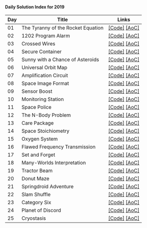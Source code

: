 #### Daily Solution Index for 2019

| Day  | Title                                         |  Links                                       |
|------|-----------------------------------------------|--------------------------------------------- |
|  01  | The Tyranny of the Rocket Equation            | [\[Code\]](https://github.com/nbulteau/adventofcode/blob/main/src/main/kotlin/me/nicolas/adventofcode/year2019/Day01.kt) [\[AoC\]](http://adventofcode.com/2019/day/1) |
|  02  | 1202 Program Alarm                            | [\[Code\]](https://github.com/nbulteau/adventofcode/blob/main/src/main/kotlin/me/nicolas/adventofcode/year2019/Day02.kt) [\[AoC\]](http://adventofcode.com/2019/day/2) |
|  03  | Crossed Wires                                 | [\[Code\]](https://github.com/nbulteau/adventofcode/blob/main/src/main/kotlin/me/nicolas/adventofcode/year2019/Day03.kt) [\[AoC\]](http://adventofcode.com/2019/day/3) |
|  04  | Secure Container                              | [\[Code\]](https://github.com/nbulteau/adventofcode/blob/main/src/main/kotlin/me/nicolas/adventofcode/year2019/Day04.kt) [\[AoC\]](http://adventofcode.com/2019/day/4) |
|  05  | Sunny with a Chance of Asteroids              | [\[Code\]](https://github.com/nbulteau/adventofcode/blob/main/src/main/kotlin/me/nicolas/adventofcode/year2019/Day05.kt) [\[AoC\]](http://adventofcode.com/2019/day/5) |
|  06  | Universal Orbit Map                           | [\[Code\]](https://github.com/nbulteau/adventofcode/blob/main/src/main/kotlin/me/nicolas/adventofcode/year2019/Day06.kt) [\[AoC\]](http://adventofcode.com/2019/day/6) |
|  07  | Amplification Circuit                         | [\[Code\]](https://github.com/nbulteau/adventofcode/blob/main/src/main/kotlin/me/nicolas/adventofcode/year2019/Day07.kt) [\[AoC\]](http://adventofcode.com/2019/day/7) |
|  08  | Space Image Format                            | [\[Code\]](https://github.com/nbulteau/adventofcode/blob/main/src/main/kotlin/me/nicolas/adventofcode/year2019/Day08.kt) [\[AoC\]](http://adventofcode.com/2019/day/8) |
|  09  | Sensor Boost                                  | [\[Code\]](https://github.com/nbulteau/adventofcode/blob/main/src/main/kotlin/me/nicolas/adventofcode/year2019/Day09.kt) [\[AoC\]](http://adventofcode.com/2019/day/9) |
|  10  | Monitoring Station                            | [\[Code\]](https://github.com/nbulteau/adventofcode/blob/main/src/main/kotlin/me/nicolas/adventofcode/year2019/Day10.kt) [\[AoC\]](http://adventofcode.com/2019/day/10) |
|  11  | Space Police                                  | [\[Code\]](https://github.com/nbulteau/adventofcode/blob/main/src/main/kotlin/me/nicolas/adventofcode/year2019/Day11.kt) [\[AoC\]](http://adventofcode.com/2019/day/11) |
|  12  | The N-Body Problem                            | [\[Code\]](https://github.com/nbulteau/adventofcode/blob/main/src/main/kotlin/me/nicolas/adventofcode/year2019/Day12.kt) [\[AoC\]](http://adventofcode.com/2019/day/12) |
|  13  | Care Package                                  | [\[Code\]](https://github.com/nbulteau/adventofcode/blob/main/src/main/kotlin/me/nicolas/adventofcode/year2019/Day13.kt) [\[AoC\]](http://adventofcode.com/2019/day/13) |
|  14  | Space Stoichiometry                           | [\[Code\]](https://github.com/nbulteau/adventofcode/blob/main/src/main/kotlin/me/nicolas/adventofcode/year2019/Day14.kt) [\[AoC\]](http://adventofcode.com/2019/day/14) |
|  15  | Oxygen System                                 | [\[Code\]](https://github.com/nbulteau/adventofcode/blob/main/src/main/kotlin/me/nicolas/adventofcode/year2019/Day15.kt) [\[AoC\]](http://adventofcode.com/2019/day/15) |
|  16  | Flawed Frequency Transmission                 | [\[Code\]](https://github.com/nbulteau/adventofcode/blob/main/src/main/kotlin/me/nicolas/adventofcode/year2019/Day16.kt) [\[AoC\]](http://adventofcode.com/2019/day/16) |
|  17  | Set and Forget                                | [\[Code\]](https://github.com/nbulteau/adventofcode/blob/main/src/main/kotlin/me/nicolas/adventofcode/year2019/Day17.kt) [\[AoC\]](http://adventofcode.com/2019/day/17) |
|  18  | Many-Worlds Interpretation                    | [\[Code\]](https://github.com/nbulteau/adventofcode/blob/main/src/main/kotlin/me/nicolas/adventofcode/year2019/Day18.kt) [\[AoC\]](http://adventofcode.com/2019/day/18) |
|  19  | Tractor Beam                                  | [\[Code\]](https://github.com/nbulteau/adventofcode/blob/main/src/main/kotlin/me/nicolas/adventofcode/year2019/Day19.kt) [\[AoC\]](http://adventofcode.com/2019/day/19) |
|  20  | Donut Maze                                    | [\[Code\]](https://github.com/nbulteau/adventofcode/blob/main/src/main/kotlin/me/nicolas/adventofcode/year2019/Day20.kt) [\[AoC\]](http://adventofcode.com/2019/day/20) |
|  21  | Springdroid Adventure                         | [\[Code\]](https://github.com/nbulteau/adventofcode/blob/main/src/main/kotlin/me/nicolas/adventofcode/year2019/Day21.kt) [\[AoC\]](http://adventofcode.com/2019/day/21) |
|  22  | Slam Shuffle                                  | [\[Code\]](https://github.com/nbulteau/adventofcode/blob/main/src/main/kotlin/me/nicolas/adventofcode/year2019/Day22.kt) [\[AoC\]](http://adventofcode.com/2019/day/22) |
|  23  | Category Six                                  | [\[Code\]](https://github.com/nbulteau/adventofcode/blob/main/src/main/kotlin/me/nicolas/adventofcode/year2019/Day23.kt) [\[AoC\]](http://adventofcode.com/2019/day/23) |
|  24  | Planet of Discord                             | [\[Code\]](https://github.com/nbulteau/adventofcode/blob/main/src/main/kotlin/me/nicolas/adventofcode/year2019/Day24.kt) [\[AoC\]](http://adventofcode.com/2019/day/24) |
|  25  | Cryostasis                                    | [\[Code\]](https://github.com/nbulteau/adventofcode/blob/main/src/main/kotlin/me/nicolas/adventofcode/year2019/Day25.kt) [\[AoC\]](http://adventofcode.com/2019/day/25) |

